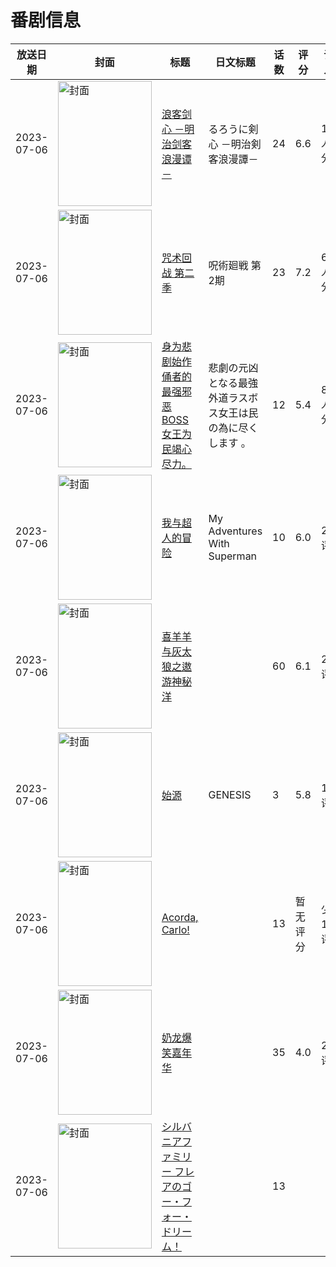 # 番剧信息

|放送日期|封面|标题|日文标题|话数|评分|评分人数|
|---|---|---|---|---|---|---|
|2023-07-06|<img src="//lain.bgm.tv/pic/cover/c/4e/d4/363102_WYdFP.jpg" alt="封面" style="width:150px;height:200px;object-fit:cover;">|[浪客剑心 －明治剑客浪漫谭－](https://bangumi.tv/subject/363102)|るろうに剣心 －明治剣客浪漫譚－|24|6.6|1089人评分|
|2023-07-06|<img src="//lain.bgm.tv/pic/cover/c/4b/85/369304_2CGe5.jpg" alt="封面" style="width:150px;height:200px;object-fit:cover;">|[咒术回战 第二季](https://bangumi.tv/subject/369304)|呪術廻戦 第2期|23|7.2|6612人评分|
|2023-07-06|<img src="//lain.bgm.tv/pic/cover/c/3a/2b/406307_XOXhn.jpg" alt="封面" style="width:150px;height:200px;object-fit:cover;">|[身为悲剧始作俑者的最强邪恶BOSS女王为民竭心尽力。](https://bangumi.tv/subject/406307)|悲劇の元凶となる最強外道ラスボス女王は民の為に尽くします 。|12|5.4|851人评分|
|2023-07-06|<img src="//lain.bgm.tv/pic/cover/c/39/c2/432779_CoiDo.jpg" alt="封面" style="width:150px;height:200px;object-fit:cover;">|[我与超人的冒险](https://bangumi.tv/subject/432779)|My Adventures With Superman|10|6.0|28人评分|
|2023-07-06|<img src="//lain.bgm.tv/pic/cover/c/8a/ff/436597_9Rpqp.jpg" alt="封面" style="width:150px;height:200px;object-fit:cover;">|[喜羊羊与灰太狼之遨游神秘洋](https://bangumi.tv/subject/436597)||60|6.1|21人评分|
|2023-07-06|<img src="//lain.bgm.tv/pic/cover/c/05/a1/443892_CvkOb.jpg" alt="封面" style="width:150px;height:200px;object-fit:cover;">|[始源](https://bangumi.tv/subject/443892)|GENESIS|3|5.8|11人评分|
|2023-07-06|<img src="//lain.bgm.tv/pic/cover/c/76/12/444847_XPz22.jpg" alt="封面" style="width:150px;height:200px;object-fit:cover;">|[Acorda, Carlo!](https://bangumi.tv/subject/444847)||13|暂无评分|少于10人评分|
|2023-07-06|<img src="//lain.bgm.tv/pic/cover/c/f6/98/503184_q85zT.jpg" alt="封面" style="width:150px;height:200px;object-fit:cover;">|[奶龙爆笑嘉年华](https://bangumi.tv/subject/503184)||35|4.0|24人评分|
|2023-07-06|<img src="//lain.bgm.tv/pic/cover/c/49/9d/515300_62F3j.jpg" alt="封面" style="width:150px;height:200px;object-fit:cover;">|[シルバニアファミリー フレアのゴー・フォー・ドリーム！](https://bangumi.tv/subject/515300)||13|||
